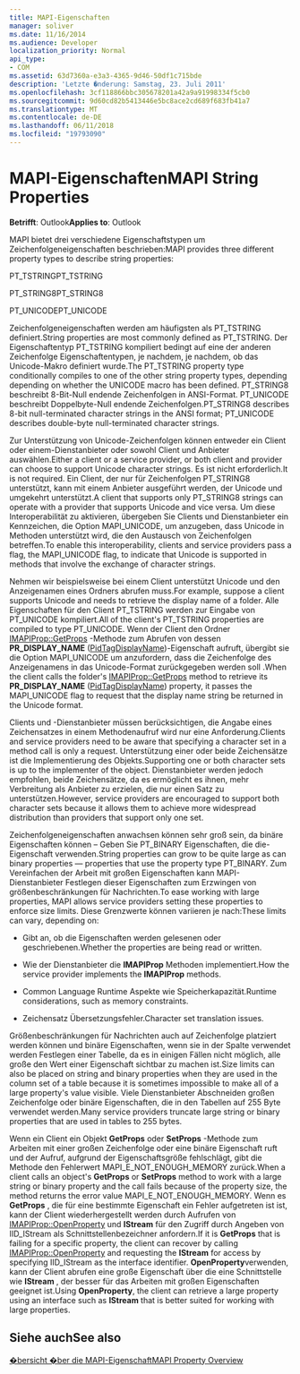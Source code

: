 ```yaml
---
title: MAPI-Eigenschaften
manager: soliver
ms.date: 11/16/2014
ms.audience: Developer
localization_priority: Normal
api_type:
- COM
ms.assetid: 63d7360a-e3a3-4365-9d46-50df1c715bde
description: 'Letzte �nderung: Samstag, 23. Juli 2011'
ms.openlocfilehash: 3cf118866bbc305678201a42a9a91998334f5cb0
ms.sourcegitcommit: 9d60cd82b5413446e5bc8ace2cd689f683fb41a7
ms.translationtype: MT
ms.contentlocale: de-DE
ms.lasthandoff: 06/11/2018
ms.locfileid: "19793090"
---
```

# <a name="mapi-string-properties"></a><span data-ttu-id="c0236-103">MAPI-Eigenschaften</span><span class="sxs-lookup"><span data-stu-id="c0236-103">MAPI String Properties</span></span>

  
  
<span data-ttu-id="c0236-104">**Betrifft**: Outlook</span><span class="sxs-lookup"><span data-stu-id="c0236-104">**Applies to**: Outlook</span></span> 
  
<span data-ttu-id="c0236-105">MAPI bietet drei verschiedene Eigenschaftstypen um Zeichenfolgeneigenschaften beschrieben:</span><span class="sxs-lookup"><span data-stu-id="c0236-105">MAPI provides three different property types to describe string properties:</span></span>
  
<span data-ttu-id="c0236-106">PT_TSTRING</span><span class="sxs-lookup"><span data-stu-id="c0236-106">PT_TSTRING</span></span>
  
<span data-ttu-id="c0236-107">PT_STRING8</span><span class="sxs-lookup"><span data-stu-id="c0236-107">PT_STRING8</span></span>
  
<span data-ttu-id="c0236-108">PT_UNICODE</span><span class="sxs-lookup"><span data-stu-id="c0236-108">PT_UNICODE</span></span>
  
<span data-ttu-id="c0236-109">Zeichenfolgeneigenschaften werden am häufigsten als PT_TSTRING definiert.</span><span class="sxs-lookup"><span data-stu-id="c0236-109">String properties are most commonly defined as PT_TSTRING.</span></span> <span data-ttu-id="c0236-110">Der Eigenschaftentyp PT_TSTRING kompiliert bedingt auf eine der anderen Zeichenfolge Eigenschaftentypen, je nachdem, je nachdem, ob das Unicode-Makro definiert wurde.</span><span class="sxs-lookup"><span data-stu-id="c0236-110">The PT_TSTRING property type conditionally compiles to one of the other string property types, depending depending on whether the UNICODE macro has been defined.</span></span> <span data-ttu-id="c0236-111">PT_STRING8 beschreibt 8-Bit-Null endende Zeichenfolgen in ANSI-Format. PT_UNICODE beschreibt Doppelbyte-Null endende Zeichenfolgen.</span><span class="sxs-lookup"><span data-stu-id="c0236-111">PT_STRING8 describes 8-bit null-terminated character strings in the ANSI format; PT_UNICODE describes double-byte null-terminated character strings.</span></span> 
  
<span data-ttu-id="c0236-112">Zur Unterstützung von Unicode-Zeichenfolgen können entweder ein Client oder einem-Dienstanbieter oder sowohl Client und Anbieter auswählen.</span><span class="sxs-lookup"><span data-stu-id="c0236-112">Either a client or a service provider, or both client and provider can choose to support Unicode character strings.</span></span> <span data-ttu-id="c0236-113">Es ist nicht erforderlich.</span><span class="sxs-lookup"><span data-stu-id="c0236-113">It is not required.</span></span> <span data-ttu-id="c0236-114">Ein Client, der nur für Zeichenfolgen PT_STRING8 unterstützt, kann mit einem Anbieter ausgeführt werden, der Unicode und umgekehrt unterstützt.</span><span class="sxs-lookup"><span data-stu-id="c0236-114">A client that supports only PT_STRING8 strings can operate with a provider that supports Unicode and vice versa.</span></span> <span data-ttu-id="c0236-115">Um diese Interoperabilität zu aktivieren, übergeben Sie Clients und Dienstanbieter ein Kennzeichen, die Option MAPI_UNICODE, um anzugeben, dass Unicode in Methoden unterstützt wird, die den Austausch von Zeichenfolgen betreffen.</span><span class="sxs-lookup"><span data-stu-id="c0236-115">To enable this interoperability, clients and service providers pass a flag, the MAPI_UNICODE flag, to indicate that Unicode is supported in methods that involve the exchange of character strings.</span></span> 
  
<span data-ttu-id="c0236-116">Nehmen wir beispielsweise bei einem Client unterstützt Unicode und den Anzeigenamen eines Ordners abrufen muss.</span><span class="sxs-lookup"><span data-stu-id="c0236-116">For example, suppose a client supports Unicode and needs to retrieve the display name of a folder.</span></span> <span data-ttu-id="c0236-117">Alle Eigenschaften für den Client PT_TSTRING werden zur Eingabe von PT_UNICODE kompiliert.</span><span class="sxs-lookup"><span data-stu-id="c0236-117">All of the client's PT_TSTRING properties are compiled to type PT_UNICODE.</span></span> <span data-ttu-id="c0236-118">Wenn der Client den Ordner [IMAPIProp::GetProps](imapiprop-getprops.md) -Methode zum Abrufen von dessen **PR_DISPLAY_NAME** ([PidTagDisplayName](pidtagdisplayname-canonical-property.md))-Eigenschaft aufruft, übergibt sie die Option MAPI_UNICODE um anzufordern, dass die Zeichenfolge des Anzeigenamens in das Unicode-Format zurückgegeben werden soll .</span><span class="sxs-lookup"><span data-stu-id="c0236-118">When the client calls the folder's [IMAPIProp::GetProps](imapiprop-getprops.md) method to retrieve its **PR_DISPLAY_NAME** ([PidTagDisplayName](pidtagdisplayname-canonical-property.md)) property, it passes the MAPI_UNICODE flag to request that the display name string be returned in the Unicode format.</span></span> 
  
<span data-ttu-id="c0236-119">Clients und -Dienstanbieter müssen berücksichtigen, die Angabe eines Zeichensatzes in einem Methodenaufruf wird nur eine Anforderung.</span><span class="sxs-lookup"><span data-stu-id="c0236-119">Clients and service providers need to be aware that specifying a character set in a method call is only a request.</span></span> <span data-ttu-id="c0236-120">Unterstützung einer oder beide Zeichensätze ist die Implementierung des Objekts.</span><span class="sxs-lookup"><span data-stu-id="c0236-120">Supporting one or both character sets is up to the implementer of the object.</span></span> <span data-ttu-id="c0236-121">Dienstanbieter werden jedoch empfohlen, beide Zeichensätze, da es ermöglicht es ihnen, mehr Verbreitung als Anbieter zu erzielen, die nur einen Satz zu unterstützen.</span><span class="sxs-lookup"><span data-stu-id="c0236-121">However, service providers are encouraged to support both character sets because it allows them to achieve more widespread distribution than providers that support only one set.</span></span> 
  
<span data-ttu-id="c0236-122">Zeichenfolgeneigenschaften anwachsen können sehr groß sein, da binäre Eigenschaften können – Geben Sie PT_BINARY Eigenschaften, die die-Eigenschaft verwenden.</span><span class="sxs-lookup"><span data-stu-id="c0236-122">String properties can grow to be quite large as can binary properties — properties that use the property type PT_BINARY.</span></span> <span data-ttu-id="c0236-123">Zum Vereinfachen der Arbeit mit großen Eigenschaften kann MAPI-Dienstanbieter Festlegen dieser Eigenschaften zum Erzwingen von größenbeschränkungen für Nachrichten.</span><span class="sxs-lookup"><span data-stu-id="c0236-123">To ease working with large properties, MAPI allows service providers setting these properties to enforce size limits.</span></span> <span data-ttu-id="c0236-124">Diese Grenzwerte können variieren je nach:</span><span class="sxs-lookup"><span data-stu-id="c0236-124">These limits can vary, depending on:</span></span>
  
- <span data-ttu-id="c0236-125">Gibt an, ob die Eigenschaften werden gelesenen oder geschriebenen.</span><span class="sxs-lookup"><span data-stu-id="c0236-125">Whether the properties are being read or written.</span></span>
    
- <span data-ttu-id="c0236-126">Wie der Dienstanbieter die **IMAPIProp** Methoden implementiert.</span><span class="sxs-lookup"><span data-stu-id="c0236-126">How the service provider implements the **IMAPIProp** methods.</span></span> 
    
- <span data-ttu-id="c0236-127">Common Language Runtime Aspekte wie Speicherkapazität.</span><span class="sxs-lookup"><span data-stu-id="c0236-127">Runtime considerations, such as memory constraints.</span></span>
    
- <span data-ttu-id="c0236-128">Zeichensatz Übersetzungsfehler.</span><span class="sxs-lookup"><span data-stu-id="c0236-128">Character set translation issues.</span></span> 
    
<span data-ttu-id="c0236-129">Größenbeschränkungen für Nachrichten auch auf Zeichenfolge platziert werden können und binäre Eigenschaften, wenn sie in der Spalte verwendet werden Festlegen einer Tabelle, da es in einigen Fällen nicht möglich, alle große den Wert einer Eigenschaft sichtbar zu machen ist.</span><span class="sxs-lookup"><span data-stu-id="c0236-129">Size limits can also be placed on string and binary properties when they are used in the column set of a table because it is sometimes impossible to make all of a large property's value visible.</span></span> <span data-ttu-id="c0236-130">Viele Dienstanbieter Abschneiden großen Zeichenfolge oder binäre Eigenschaften, die in den Tabellen auf 255 Byte verwendet werden.</span><span class="sxs-lookup"><span data-stu-id="c0236-130">Many service providers truncate large string or binary properties that are used in tables to 255 bytes.</span></span> 
  
<span data-ttu-id="c0236-131">Wenn ein Client ein Objekt **GetProps** oder **SetProps** -Methode zum Arbeiten mit einer großen Zeichenfolge oder eine binäre Eigenschaft ruft und der Aufruf, aufgrund der Eigenschaftsgröße fehlschlägt, gibt die Methode den Fehlerwert MAPI_E_NOT_ENOUGH_MEMORY zurück.</span><span class="sxs-lookup"><span data-stu-id="c0236-131">When a client calls an object's **GetProps** or **SetProps** method to work with a large string or binary property and the call fails because of the property size, the method returns the error value MAPI_E_NOT_ENOUGH_MEMORY.</span></span> <span data-ttu-id="c0236-132">Wenn es **GetProps** , die für eine bestimmte Eigenschaft ein Fehler aufgetreten ist ist, kann der Client wiederhergestellt werden durch Aufrufen von [IMAPIProp::OpenProperty](imapiprop-openproperty.md) und **IStream** für den Zugriff durch Angeben von IID_IStream als Schnittstellenbezeichner anfordern.</span><span class="sxs-lookup"><span data-stu-id="c0236-132">If it is **GetProps** that is failing for a specific property, the client can recover by calling [IMAPIProp::OpenProperty](imapiprop-openproperty.md) and requesting the **IStream** for access by specifying IID_IStream as the interface identifier.</span></span> <span data-ttu-id="c0236-133">**OpenProperty**verwenden, kann der Client abrufen eine große Eigenschaft über die eine Schnittstelle wie **IStream** , der besser für das Arbeiten mit großen Eigenschaften geeignet ist.</span><span class="sxs-lookup"><span data-stu-id="c0236-133">Using **OpenProperty**, the client can retrieve a large property using an interface such as **IStream** that is better suited for working with large properties.</span></span> 
  
## <a name="see-also"></a><span data-ttu-id="c0236-134">Siehe auch</span><span class="sxs-lookup"><span data-stu-id="c0236-134">See also</span></span>



[<span data-ttu-id="c0236-135">�bersicht �ber die MAPI-Eigenschaft</span><span class="sxs-lookup"><span data-stu-id="c0236-135">MAPI Property Overview</span></span>](mapi-property-overview.md)

